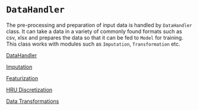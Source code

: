 # `DataHandler`
The pre-processing and preparation of input data is handled by `DataHandler` class.
It can take a data in a variety of commonly found formats such as csv, xlsx and 
prepares the data so that it can be fed to `Model` for training. This class
works with modules such as `Imputation`, `Transformation` etc.

[DataHandler](preprocessing/datahandler.md)

[Imputation](preprocessing/imputation.md)

[Featurization](preprocessing/featurization.md)

[HRU Discretization](preprocessing/make_hrus.md)

[Data Transformations](preprocessing/transformation.md)